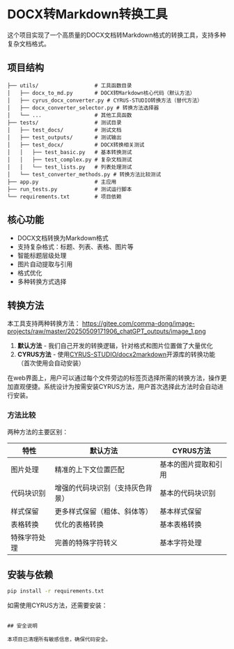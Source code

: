 # DOCX转Markdown转换工具

这个项目实现了一个高质量的DOCX文档转Markdown格式的转换工具，支持多种复杂文档格式。

## 项目结构

```
├── utils/                  # 工具函数目录
│   ├── docx_to_md.py       # DOCX转Markdown核心代码（默认方法）
│   ├── cyrus_docx_converter.py # CYRUS-STUDIO转换方法（替代方法）
│   ├── docx_converter_selector.py # 转换方法选择器
│   └── ...                 # 其他工具函数
├── tests/                  # 测试目录
│   ├── test_docs/          # 测试文档
│   ├── test_outputs/       # 测试输出
│   ├── test_docx/          # DOCX转换相关测试
│   │   ├── test_basic.py   # 基本转换测试
│   │   ├── test_complex.py # 复杂文档测试
│   │   └── test_lists.py   # 列表处理测试
│   └── test_converter_methods.py # 转换方法比较测试
├── app.py                  # 主应用
├── run_tests.py            # 测试运行脚本
└── requirements.txt        # 项目依赖
```

## 核心功能

- DOCX文档转换为Markdown格式
- 支持复杂格式：标题、列表、表格、图片等
- 智能标题层级处理
- 图片自动提取与引用
- 格式优化
- 多种转换方式选择

## 转换方法

本工具支持两种转换方法：
https://gitee.com/comma-dong/image-projects/raw/master/20250509171906_chatGPT_outputs/image_1.png

1. **默认方法** - 我们自己开发的转换逻辑，针对格式和图片位置做了大量优化
2. **CYRUS方法** - 使用[CYRUS-STUDIO/docx2markdown](https://github.com/CYRUS-STUDIO/docx2markdown)开源库的转换功能（首次使用会自动安装）

在web界面上，用户可以通过每个文件旁边的标签页选择所需的转换方法，操作更加直观便捷。系统设计为按需安装CYRUS方法，用户首次选择此方法时会自动进行安装。

### 方法比较

两种方法的主要区别：

特性 | 默认方法 | CYRUS方法
--- | --- | ---
图片处理 | 精准的上下文位置匹配 | 基本的图片提取和引用
代码块识别 | 增强的代码块识别（支持灰色背景） | 基本的代码块识别 
样式保留 | 更多样式保留（粗体、斜体等） | 基本样式保留
表格转换 | 优化的表格转换 | 基本表格转换
特殊字符处理 | 完善的特殊字符转义 | 基本字符处理

## 安装与依赖

```bash
pip install -r requirements.txt
```

如需使用CYRUS方法，还需要安装：

```

## 安全说明

本项目已清理所有敏感信息，确保代码安全。